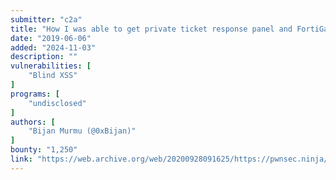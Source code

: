 ```yaml
---
submitter: "c2a"
title: "How I was able to get private ticket response panel and FortiGate web panel via blind XSS"
date: "2019-06-06"
added: "2024-11-03"
description: ""
vulnerabilities: [
    "Blind XSS"
]
programs: [
    "undisclosed"
]
authors: [
    "Bijan Murmu (@0xBijan)"
]
bounty: "1,250"
link: "https://web.archive.org/web/20200928091625/https://pwnsec.ninja/2019/06/06/how-i-was-able-to-get-private-ticket-response-panel-and-fortigate-web-panel-via-blind-xss/"
---
```




